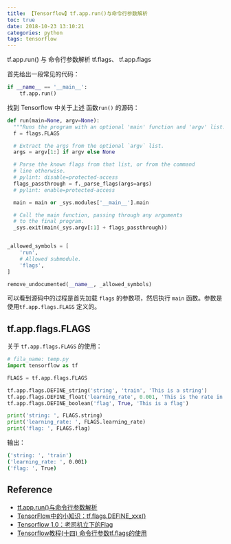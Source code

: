 ```yaml
---
title: 【Tensorflow】tf.app.run()与命令行参数解析
toc: true
date: 2018-10-23 13:10:21
categories: python
tags: tensorflow
---
```


tf.app.run() 与 命令行参数解析 tf.flags、 tf.app.flags

<!-- more -->

首先给出一段常见的代码：

```python
if __name__ == '__main__':
    tf.app.run()
```

找到 Tensorflow 中关于上述 函数`run()` 的源码：

```python
def run(main=None, argv=None):
  """Runs the program with an optional 'main' function and 'argv' list."""
  f = flags.FLAGS

  # Extract the args from the optional `argv` list.
  args = argv[1:] if argv else None

  # Parse the known flags from that list, or from the command
  # line otherwise.
  # pylint: disable=protected-access
  flags_passthrough = f._parse_flags(args=args)
  # pylint: enable=protected-access

  main = main or _sys.modules['__main__'].main

  # Call the main function, passing through any arguments
  # to the final program.
  _sys.exit(main(_sys.argv[:1] + flags_passthrough))


_allowed_symbols = [
    'run',
    # Allowed submodule.
    'flags',
]

remove_undocumented(__name__, _allowed_symbols)
```

可以看到源码中的过程是首先加载 `flags` 的参数项，然后执行 `main` 函数。参数是使用`tf.app.flags.FLAGS` 定义的。

## tf.app.flags.FLAGS

关于 `tf.app.flags.FLAGS` 的使用：

```python
# fila_name: temp.py
import tensorflow as tf

FLAGS = tf.app.flags.FLAGS

tf.app.flags.DEFINE_string('string', 'train', 'This is a string')
tf.app.flags.DEFINE_float('learning_rate', 0.001, 'This is the rate in training')
tf.app.flags.DEFINE_boolean('flag', True, 'This is a flag')

print('string: ', FLAGS.string)
print('learning_rate: ', FLAGS.learning_rate)
print('flag: ', FLAGS.flag)
```

输出：

```bash
('string: ', 'train')
('learning_rate: ', 0.001)
('flag: ', True)
```

## Reference

- [tf.app.run()与命令行参数解析][1]
- [TensorFlow中的小知识：tf.flags.DEFINE_xxx()][2]
- [Tensorflow 1.0：老司机立下的Flag][3]
- [Tensorflow教程(十四) 命令行参数tf.flags的使用][4]

[1]: https://blog.csdn.net/TwT520Ly/article/details/79759448
[2]: https://blog.csdn.net/spring_willow/article/details/80111993
[3]: https://www.jianshu.com/p/7ccfe8cf4aa1
[4]: https://blog.csdn.net/yanqianglifei/article/details/83020992




